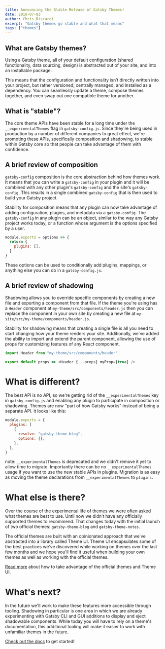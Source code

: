 ```yaml
---
title: Announcing the Stable Release of Gatsby Themes!
date: 2019-07-03
author: Chris Biscardi
excerpt: "Gatsby themes go stable and what that means"
tags: ["themes"]
---
```


## What are Gatsby themes?

Using a Gatsby theme, all of your default configuration (shared functionality, data sourcing, design) is abstracted out of your site, and into an installable package.

This means that the configuration and functionality isn’t directly written into your project, but rather versioned, centrally managed, and installed as a dependency. You can seamlessly update a theme, compose themes together, and even swap out one compatible theme for another.

## What is "stable"?

The core theme APIs have been stable for a long time under the `__experimentalThemes` flag in `gatsby-config.js`. Since they're being used in production by a number of different companies to great effect, we're promoting these APIs, specifically composition and shadowing, to stable within Gatsby core so that people can take advantage of them with confidence.

## A brief review of composition

`gatsby-config` composition is the core abstraction behind how themes work. It means that you can write a `gatsby-config` in your plugin and it will be combined with any other plugin's `gatsby-config` and the site's `gatsby-config`. This results in a single combined `gatsby-config` that is then used to build your Gatsby project.

Stability for composition means that any plugin can now take advantage of adding configuration, plugins, and metadata via a `gatsby-config`. The `gatsby-config` in any plugin can be an object, similar to the way any Gatsby project works today, or a function whose argument is the options specified by a user.

```js:title=my-plugin/gatsby-config.js
module.exports = options => {
  return {
    plugins: [],
  }
}
```

These options can be used to conditionally add plugins, mappings, or anything else you can do in a `gatsby-config.js`.

## A brief review of shadowing

Shadowing allows you to override specific components by creating a new file and exporting a component from that file. If the theme you're using has a `Header` component at `my-theme/src/components/header.js` then you can replace the component in your own site by creating a new file at `my-site/src/my-theme/components/header.js`.

Stability for shadowing means that creating a single file is all you need to start changing how your theme renders your site. Additionally, we've added the ability to import and extend the parent component, allowing the use of props for customizing features of any React component.

```js:title=my-site/src/my-theme/components/header.js
import Header from "my-theme/src/components/header"

export default props => <Header {...props} myProp={true} />
```

# What is different?

The best API is no API, so we're getting rid of the `__experimentalThemes` key in `gatsby-config.js` and enabling any plugin to participate in composition or shadowing. Themes are now "part of how Gatsby works" instead of being a separate API. It looks like this:

```js
module.exports = {
  plugins: [
    {
      resolve: "gatsby-theme-blog",
      options: {},
    },
  ],
}
```

note: `__experimentalThemes` is deprecated and we didn't remove it yet to allow time to migrate. Importantly there can be no `__experimentalThemes` usage if you want to use the new stable APIs in plugins. Migration is as easy as moving the theme declarations from `__experimentalThemes` to `plugins`.

# What else is there?

Over the course of the experimental life of themes we were often asked what themes are best to use. Until now we didn't have any officially supported themes to recommend. That changes today with the initial launch of two official themes: `gatsby-theme-blog` and `gatsby-theme-notes`.

The official themes are built with an opinionated approach that we've abstracted into a library called Theme UI. Theme UI encapsulates some of the best practices we've discovered while working on themes over the last few months and we hope you'll find it useful when building your own themes as well as working with the official themes.

[Read more](/blog/2019-07-03-customizing-styles-in-gatsby-themes-with-theme-ui) about how to take advantage of the official themes and Theme UI.

# What's next?

In the future we'll work to make these features more accessible through tooling. Shadowing in particular is one area in which we are already experimenting with Gatsby CLI and GUI additions to display and eject shadowable components. While today you will have to rely on a theme's documentation, this additional tooling will make it easier to work with unfamiliar themes in the future.

[Check out the docs](https://www.gatsbyjs.org/docs/themes) to get started!
